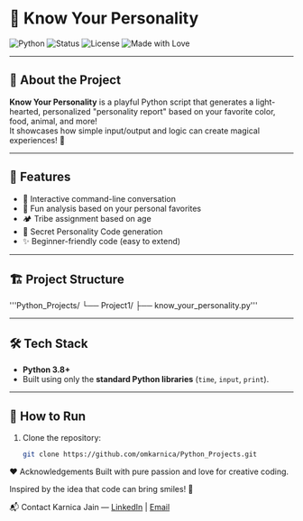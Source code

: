 # 🧠 Know Your Personality

![Python](https://img.shields.io/badge/Python-3.8%2B-blue?logo=python)
![Status](https://img.shields.io/badge/Status-Active-brightgreen)
![License](https://img.shields.io/badge/License-MIT-yellow)
![Made with Love](https://img.shields.io/badge/Made%20with-%E2%9D%A4-red)

---

## 📜 About the Project

**Know Your Personality** is a playful Python script that generates a light-hearted, personalized "personality report" based on your favorite color, food, animal, and more!  
It showcases how simple input/output and logic can create magical experiences! 🌟

---

## 🚀 Features

- 🎯 Interactive command-line conversation
- 🎨 Fun analysis based on your personal favorites
- 🏕 Tribe assignment based on age
- 🧩 Secret Personality Code generation
- ✨ Beginner-friendly code (easy to extend)

---

## 🏗️ Project Structure

'''Python_Projects/ └── Project1/ ├── know_your_personality.py'''


---

## 🛠️ Tech Stack

- **Python 3.8+**
- Built using only the **standard Python libraries** (`time`, `input`, `print`).

---

## 🎯 How to Run

1. Clone the repository:
   ```bash
   git clone https://github.com/omkarnica/Python_Projects.git

❤️ Acknowledgements
Built with pure passion and love for creative coding.

Inspired by the idea that code can bring smiles! 🌟

📬 Contact
Karnica Jain — [LinkedIn](https://www.linkedin.com/in/karnicajain/) | [Email](omkarnica@gmail.com)